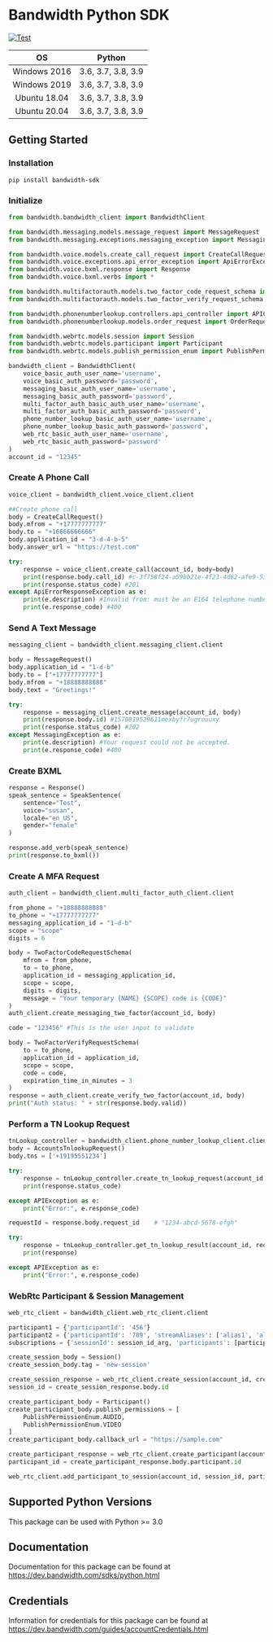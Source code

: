 # Bandwidth Python SDK

[![Test](https://github.com/Bandwidth/python-sdk/actions/workflows/test.yaml/badge.svg)](https://github.com/Bandwidth/python-sdk/actions/workflows/test.yaml)

| **OS** | **Python** |
|:---:|:---:|
| Windows 2016 | 3.6, 3.7, 3.8, 3.9 |
| Windows 2019 | 3.6, 3.7, 3.8, 3.9 |
| Ubuntu 18.04 | 3.6, 3.7, 3.8, 3.9 |
| Ubuntu 20.04 | 3.6, 3.7, 3.8, 3.9 |


## Getting Started

### Installation

```
pip install bandwidth-sdk
```

### Initialize

```python
from bandwidth.bandwidth_client import BandwidthClient

from bandwidth.messaging.models.message_request import MessageRequest
from bandwidth.messaging.exceptions.messaging_exception import MessagingException

from bandwidth.voice.models.create_call_request import CreateCallRequest
from bandwidth.voice.exceptions.api_error_exception import ApiErrorException
from bandwidth.voice.bxml.response import Response
from bandwidth.voice.bxml.verbs import *

from bandwidth.multifactorauth.models.two_factor_code_request_schema import TwoFactorCodeRequestSchema
from bandwidth.multifactorauth.models.two_factor_verify_request_schema import TwoFactorVerifyRequestSchema

from bandwidth.phonenumberlookup.controllers.api_controller import APIController, ApiResponse, APIException
from bandwidth.phonenumberlookup.models.order_request import OrderRequest

from bandwidth.webrtc.models.session import Session
from bandwidth.webrtc.models.participant import Participant
from bandwidth.webrtc.models.publish_permission_enum import PublishPermissionEnum

bandwidth_client = BandwidthClient(
    voice_basic_auth_user_name='username',
    voice_basic_auth_password='password',
    messaging_basic_auth_user_name='username',
    messaging_basic_auth_password='password',
    multi_factor_auth_basic_auth_user_name='username',
    multi_factor_auth_basic_auth_password='password',
    phone_number_lookup_basic_auth_user_name='username',
    phone_number_lookup_basic_auth_password='password',
    web_rtc_basic_auth_user_name='username',
    web_rtc_basic_auth_password='password'
)
account_id = "12345"
```

### Create A Phone Call

```python
voice_client = bandwidth_client.voice_client.client

##Create phone call
body = CreateCallRequest()
body.mfrom = "+17777777777"
body.to = "+16666666666"
body.application_id = "3-d-4-b-5"
body.answer_url = "https://test.com"

try:
    response = voice_client.create_call(account_id, body=body)
    print(response.body.call_id) #c-3f758f24-a59bb21e-4f23-4d62-afe9-53o2ls3o4saio4l
    print(response.status_code) #201
except ApiErrorResponseException as e:
    print(e.description) #Invalid from: must be an E164 telephone number
    print(e.response_code) #400
```

### Send A Text Message

```python
messaging_client = bandwidth_client.messaging_client.client

body = MessageRequest()
body.application_id = "1-d-b"
body.to = ["+17777777777"]
body.mfrom = "+18888888888"
body.text = "Greetings!"

try:
    response = messaging_client.create_message(account_id, body)
    print(response.body.id) #1570819529611mexbyfr7ugrouuxy
    print(response.status_code) #202
except MessagingException as e:
    print(e.description) #Your request could not be accepted.
    print(e.response_code) #400
```

### Create BXML

```python
response = Response()
speak_sentence = SpeakSentence(
    sentence="Test",
    voice="susan",
    locale="en_US",
    gender="female"
)

response.add_verb(speak_sentence)
print(response.to_bxml())
```

### Create A MFA Request

```python
auth_client = bandwidth_client.multi_factor_auth_client.client

from_phone = "+18888888888"
to_phone = "+17777777777"
messaging_application_id = "1-d-b"
scope = "scope"
digits = 6

body = TwoFactorCodeRequestSchema(
    mfrom = from_phone,
    to = to_phone,
    application_id = messaging_application_id,
    scope = scope,
    digits = digits,
    message = "Your temporary {NAME} {SCOPE} code is {CODE}"
)
auth_client.create_messaging_two_factor(account_id, body)

code = "123456" #This is the user input to validate

body = TwoFactorVerifyRequestSchema(
    to = to_phone,
    application_id = application_id,
    scope = scope,
    code = code,
    expiration_time_in_minutes = 3
)
response = auth_client.create_verify_two_factor(account_id, body)
print("Auth status: " + str(response.body.valid))
```

### Perform a TN Lookup Request

```python
tnLookup_controller = bandwidth_client.phone_number_lookup_client.client
body = AccountsTnlookupRequest()
body.tns = ['+19195551234']

try:
    response = tnLookup_controller.create_tn_lookup_request(account_id, body)
    print(response.status_code)

except APIException as e:
    print("Error:", e.response_code)

requestId = response.body.request_id    # "1234-abcd-5678-efgh"

try:
    response = tnLookup_controller.get_tn_lookup_result(account_id, requestId)
    print(response)

except APIException as e:
    print("Error:", e.response_code)
```

### WebRtc Participant & Session Management

```python
web_rtc_client = bandwidth_client.web_rtc_client.client

participant1 = {'participantId': '456'}
participant2 = {'participantId': '789', 'streamAliases': ['alias1', 'alias2']}
subscriptions = {'sessionId': session_id_arg, 'participants': [participant1, participant2]}

create_session_body = Session()
create_session_body.tag = 'new-session'

create_session_response = web_rtc_client.create_session(account_id, create_session_body)
session_id = create_session_response.body.id

create_participant_body = Participant()
create_participant_body.publish_permissions = [
    PublishPermissionEnum.AUDIO,
    PublishPermissionEnum.VIDEO
]
create_participant_body.callback_url = "https://sample.com"

create_participant_response = web_rtc_client.create_participant(account_id, create_participant_body)
participant_id = create_participant_response.body.participant.id

web_rtc_client.add_participant_to_session(account_id, session_id, participant_id, subscriptions)
```

## Supported Python Versions

This package can be used with Python >= 3.0

## Documentation

Documentation for this package can be found at https://dev.bandwidth.com/sdks/python.html

## Credentials

Information for credentials for this package can be found at https://dev.bandwidth.com/guides/accountCredentials.html

